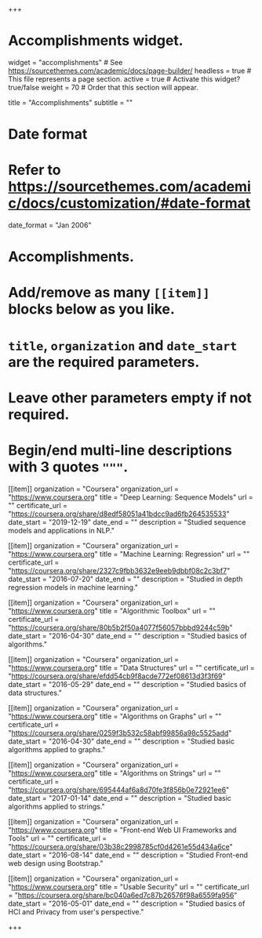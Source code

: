 +++
# Accomplishments widget.
widget = "accomplishments"  # See https://sourcethemes.com/academic/docs/page-builder/
headless = true  # This file represents a page section.
active = true  # Activate this widget? true/false
weight = 70  # Order that this section will appear.

title = "Accomplish&shy;ments"
subtitle = ""

# Date format
#   Refer to https://sourcethemes.com/academic/docs/customization/#date-format
date_format = "Jan 2006"

# Accomplishments.
#   Add/remove as many `[[item]]` blocks below as you like.
#   `title`, `organization` and `date_start` are the required parameters.
#   Leave other parameters empty if not required.
#   Begin/end multi-line descriptions with 3 quotes `"""`.

[[item]]
  organization = "Coursera"
  organization_url = "https://www.coursera.org"
  title = "Deep Learning: Sequence Models"
  url = ""
  certificate_url = "https://coursera.org/share/d8edf58051a41bdcc9ad6fb264535533"
  date_start = "2019-12-19"
  date_end = ""
  description = "Studied sequence models and applications in NLP."

[[item]]
  organization = "Coursera"
  organization_url = "https://www.coursera.org"
  title = "Machine Learning: Regression"
  url = ""
  certificate_url = "https://coursera.org/share/2327c9fbb3632e9eeb9dbbf08c2c3bf7"
  date_start = "2016-07-20"
  date_end = ""
  description = "Studied in depth regression models in machine learning."
  
[[item]]
  organization = "Coursera"
  organization_url = "https://www.coursera.org"
  title = "Algorithmic Toolbox"
  url = ""
  certificate_url = "https://coursera.org/share/80b5b2f50a4077f56057bbbd9244c59b"
  date_start = "2016-04-30"
  date_end = ""
  description = "Studied basics of algorithms."

[[item]]
  organization = "Coursera"
  organization_url = "https://www.coursera.org"
  title = "Data Structures"
  url = ""
  certificate_url = "https://coursera.org/share/efdd54cb9f8acde772ef08613d3f3f69"
  date_start = "2016-05-29"
  date_end = ""
  description = "Studied basics of data structures."

[[item]]
  organization = "Coursera"
  organization_url = "https://www.coursera.org"
  title = "Algorithms on Graphs"
  url = ""
  certificate_url = "https://coursera.org/share/0259f3b532c58abf99856a98c5525add"
  date_start = "2016-04-30"
  date_end = ""
  description = "Studied basic algorithms applied to graphs."

[[item]]
  organization = "Coursera"
  organization_url = "https://www.coursera.org"
  title = "Algorithms on Strings"
  url = ""
  certificate_url = "https://coursera.org/share/695444af6a8d70fe3f856b0e72921ee6"
  date_start = "2017-01-14"
  date_end = ""
  description = "Studied basic algorithms applied to strings."

[[item]]
  organization = "Coursera"
  organization_url = "https://www.coursera.org"
  title = "Front-end Web UI Frameworks and Tools"
  url = ""
  certificate_url = "https://coursera.org/share/03b38c2998785cf0d4261e55d434a6ce"
  date_start = "2016-08-14"
  date_end = ""
  description = "Studied Front-end web design using Bootstrap."

[[item]]
  organization = "Coursera"
  organization_url = "https://www.coursera.org"
  title = "Usable Security"
  url = ""
  certificate_url = "https://coursera.org/share/bc040a6ed7c87b26576f98a6559fa956"
  date_start = "2016-05-01"
  date_end = ""
  description = "Studied basics of HCI and Privacy from user's perspective."

+++
